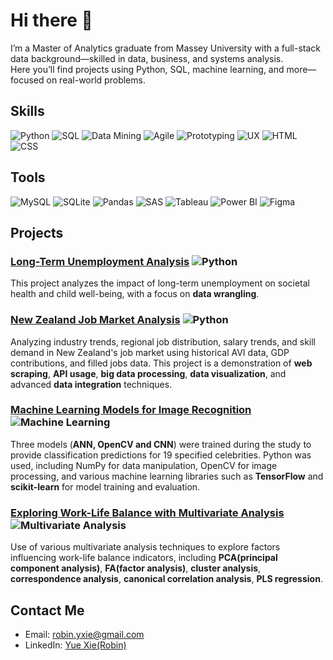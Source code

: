 # Hi there 👋  
I’m a Master of Analytics graduate from Massey University with a full-stack data background—skilled in data, business, and systems analysis.  
Here you’ll find projects using Python, SQL, machine learning, and more—focused on real-world problems.

## Skills

![Python](https://img.shields.io/badge/Python-3776AB?style=flat-square&logo=python&logoColor=white)
![SQL](https://img.shields.io/badge/SQL-4479A1?style=flat-square&logo=postgresql&logoColor=white)
![Data Mining](https://img.shields.io/badge/Data%20Mining-FF6F00?style=flat-square&logo=dataiku&logoColor=white)
![Agile](https://img.shields.io/badge/Agile-61DAFB?style=flat-square&logo=agile&logoColor=white)
![Prototyping](https://img.shields.io/badge/Prototyping-FFB6C1?style=flat-square&logo=figma&logoColor=white)
![UX](https://img.shields.io/badge/UX-FF69B4?style=flat-square&logo=ux&logoColor=white)
![HTML](https://img.shields.io/badge/HTML-E34F26?style=flat-square&logo=html5&logoColor=white)
![CSS](https://img.shields.io/badge/CSS-1572B6?style=flat-square&logo=css3&logoColor=white)

## Tools

![MySQL](https://img.shields.io/badge/MySQL-4479A1?style=flat-square&logo=mysql&logoColor=white)
![SQLite](https://img.shields.io/badge/SQLite-003B57?style=flat-square&logo=sqlite&logoColor=white)
![Pandas](https://img.shields.io/badge/Pandas-150458?style=flat-square&logo=pandas&logoColor=white)
![SAS](https://img.shields.io/badge/SAS-0076A8?style=flat-square&logo=sas&logoColor=white)
![Tableau](https://img.shields.io/badge/Tableau-E97627?style=flat-square&logo=tableau&logoColor=white)
![Power BI](https://img.shields.io/badge/PowerBI-F2C811?style=flat-square&logo=powerbi&logoColor=black)
![Figma](https://img.shields.io/badge/Figma-F24E1E?style=flat-square&logo=figma&logoColor=white)


## Projects
### [Long-Term Unemployment Analysis](https://strostro.github.io/portfolio/Python/Long-Term%20Unemployment%20Analysis.html) ![Python](https://img.shields.io/badge/Python-3776AB?style=flat-square&logo=python&logoColor=white)
This project analyzes the impact of long-term unemployment on societal health and child well-being, with a focus on **data wrangling**.

### [New Zealand Job Market Analysis](https://strostro.github.io/portfolio/Python/NZ-Job-Landscape.html) ![Python](https://img.shields.io/badge/Python-3776AB?style=flat-square&logo=python&logoColor=white)
Analyzing industry trends, regional job distribution, salary trends, and skill demand in New Zealand's job market using historical AVI data, GDP contributions, and filled jobs data.
This project is a demonstration of **web scraping**, **API usage**, **big data processing**, **data visualization**, and advanced **data integration** techniques.

### [Machine Learning Models for Image Recognition](https://strostro.github.io/portfolio/DataMining/Celebrity%20Classification.htm) ![Machine Learning](https://img.shields.io/badge/Machine%20Learning-FF6F00?style=flat-square&logo=tensorflow&logoColor=white)
Three models (**ANN, OpenCV and CNN**) were trained during the study to provide classification predictions for 19 specified celebrities. Python was used, including NumPy for data manipulation, OpenCV for image processing, and various machine learning libraries such as **TensorFlow** and **scikit-learn** for model training and evaluation.

### [Exploring Work-Life Balance with Multivariate Analysis](https://strostro.github.io/portfolio/Multivariate%20Analysis/MultivariateAnalysis.htm) ![Multivariate Analysis](https://img.shields.io/badge/Multivariate%20Analysis-4CAF50?style=flat-square&logo=dataiku&logoColor=white)
Use of various multivariate analysis techniques to explore factors influencing work-life balance indicators, including **PCA(principal component analysis)**, **FA(factor analysis)**, **cluster analysis**, **correspondence analysis**, **canonical correlation analysis**, **PLS regression**.


## Contact Me

- Email: <a href="mailto:robin.yxie@gmail.com" target="_blank">robin.yxie@gmail.com</a>
- LinkedIn: <a href="https://www.linkedin.com/in/yue-xie-77377b2ba/" target="_blank">Yue Xie(Robin)</a>



